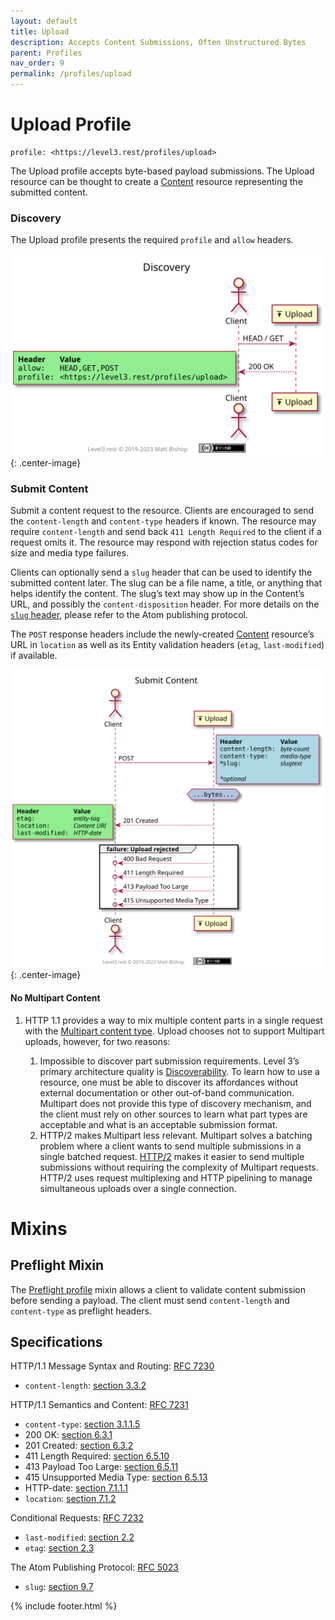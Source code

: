 ```yaml
---
layout: default
title: Upload
description: Accepts Content Submissions, Often Unstructured Bytes
parent: Profiles
nav_order: 9
permalink: /profiles/upload
---
```

# Upload Profile

```
profile: <https://level3.rest/profiles/upload>
```

The Upload profile accepts byte-based payload submissions. The Upload resource can be thought to create a [Content](content.md) resource representing the submitted content.

### Discovery

The Upload profile presents the required `profile` and `allow` headers.

![](upload/discovery.svg){: .center-image}

### Submit Content

Submit a content request to the resource. Clients are encouraged to send the `content-length` and `content-type` headers if known. The resource may require `content-length` and send back `411 Length Required` to the client if a request omits it. The resource may respond with rejection status codes for size and media type failures.

Clients can optionally send a `slug` header that can be used to identify the submitted content later. The slug can be a file name, a title, or anything that helps identify the content. The slug’s text may show up in the Content’s URL, and possibly the `content-disposition` header. For more details on the [`slug` header](https://bitworking.org/projects/atom/rfc5023.html#rfc.section.9.7), please refer to the Atom publishing protocol.

The `POST` response headers include the newly-created [Content](content.md) resource’s URL in `location` as well as its Entity validation headers (`etag`, `last-modified`) if available.

![](upload/submit.svg){: .center-image}

#### No Multipart Content

1. HTTP 1.1 provides a way to mix multiple content parts in a single request with the [Multipart content type](https://www.w3.org/Protocols/rfc1341/7_2_Multipart.html). Upload chooses not to support Multipart uploads, however, for two reasons:

   1. Impossible to discover part submission requirements. Level 3’s primary architecture quality is [Discoverability](../design.md#discoverability). To learn how to use a resource, one must be able to discover its affordances without external documentation or other out-of-band communication. Multipart does not provide this type of discovery mechanism, and the client must rely on other sources to learn what part types are acceptable and what is an acceptable submission format.
   2. HTTP/2 makes Multipart less relevant. Multipart solves a batching problem where a client wants to send multiple submissions in a single batched request. [HTTP/2](https://hpbn.co/http2/#request-and-response-multiplexing) makes it easier to send multiple submissions without requiring the complexity of Multipart requests. HTTP/2 uses request multiplexing and HTTP pipelining to manage simultaneous uploads over a single connection.

# Mixins

## Preflight Mixin

The [Preflight profile](preflight.md) mixin allows a client to validate content submission before sending a payload. The client must send `content-length` and `content-type` as preflight headers.

## Specifications

HTTP/1.1 Message Syntax and Routing: [RFC 7230](https://tools.ietf.org/html/rfc7230)

- `content-length`: [section 3.3.2](https://tools.ietf.org/html/rfc7230#section-3.3.2)

HTTP/1.1 Semantics and Content: [RFC 7231](https://tools.ietf.org/html/rfc7231)

- `content-type`: [section 3.1.1.5](https://tools.ietf.org/html/rfc7231#section-3.1.1.5)
- 200 OK: [section 6.3.1](https://tools.ietf.org/html/rfc7231#section-6.3.1)
- 201 Created: [section 6.3.2](https://tools.ietf.org/html/rfc7231#section-6.3.2)
- 411 Length Required: [section 6.5.10](https://tools.ietf.org/html/rfc7231#section-6.5.10)
- 413 Payload Too Large: [section 6.5.11](https://tools.ietf.org/html/rfc7231#section-6.5.11)
- 415 Unsupported Media Type: [section 6.5.13](https://tools.ietf.org/html/rfc7231#section-6.5.13)
- HTTP-date: [section 7.1.1.1](https://tools.ietf.org/html/rfc7231#section-7.1.1.1)
- `location`: [section 7.1.2](https://tools.ietf.org/html/rfc7231#section-7.1.2)

Conditional Requests: [RFC 7232](https://tools.ietf.org/html/rfc7232)

- `last-modified`: [section 2.2](https://tools.ietf.org/html/rfc7232#section-2.2)
- `etag`: [section 2.3](https://tools.ietf.org/html/rfc7232#section-2.3)

The Atom Publishing Protocol: [RFC 5023](https://bitworking.org/projects/atom/rfc5023.html)

- `slug`: [section 9.7](https://bitworking.org/projects/atom/rfc5023.html#rfc.section.9.7)

{% include footer.html %}
